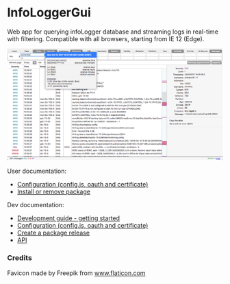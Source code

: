 # InfoLoggerGui

Web app for querying infoLogger database and streaming logs in real-time with filtering. Compatible with all browsers, starting from IE 12 (Edge).

![](docs/screenshot.png)

User documentation:
 * [Configuration (config.js, oauth and certificate)](docs/configuration.md)
 * [Install or remove package](docs/create-install-remove-package.md)

Dev documentation:
 * [Development guide - getting started](docs/developement-guide.md)
 * [Configuration (config.js, oauth and certificate)](docs/configuration.md)
 * [Create a package release](docs/create-install-remove-package.md)
 * [API](docs/API.md)

### Credits

Favicon made by Freepik from www.flaticon.com

